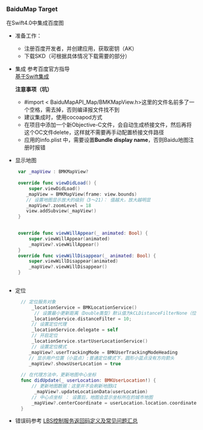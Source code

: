 ### BaiduMap Target
在Swift4.0中集成百度图  

* 准备工作： 
  * 注册百度开发者，并创建应用，获取密钥（AK）
  * 下载SKD（可根据具体情况下载需要的部分）

* 集成 
  参考百度官方指导   
  [基于Swift集成](http://lbsyun.baidu.com/index.php?title=iossdk/guide/swift)  
  
  **注意事项（坑）**  
  * #import < BaiduMapAPI_Map/BMKMapView.h>这里的文件名前多了一个空格，需去掉，否则编译报文件找不到
  * 建议集成时，使用cocoapod方式
  * 在项目中添加一个新Objective-C文件，会自动生成桥接文件，然后再将这个OC文件delete，这样就不需要再手动配置桥接文件路径
  * 应用的info.plist 中，需要设置**Bundle display name**，否则Baidu地图注册时报错
 
* 显示地图
   
   ```swift
    var _mapView : BMKMapView?
    
    override func viewDidLoad() {
        super.viewDidLoad()
       _mapView = BMKMapView(frame: view.bounds)
       // 设置地图显示放大的级别（3～21）： 值越大，放大越明显
       _mapView?.zoomLevel = 18
       view.addSubview(_mapView!)
    }

    
    override func viewWillAppear(_ animated: Bool) {
        super.viewWillAppear(animated)
        _mapView?.viewWillAppear()
    }
    override func viewWillDisappear(_ animated: Bool) {
        super.viewWillDisappear(animated)
        _mapView?.viewWillDisappear()
    }
    
   ``` 
  
* 定位

  ```swift
    // 定位服务对象
        _locationService = BMKLocationService()
         // 设置最小更新距离（Double类型）默认值为kCLDistanceFilterNone（位置发生任意改变都会更新）
        _locationService.distanceFilter = 10;
        // 设置定位代理
        _locationService.delegate = self
        // 开启定位
        _locationService.startUserLocationService()
        // 设置定位模式
       _mapView?.userTrackingMode = BMKUserTrackingModeHeading
       // 显示用户位置（小蓝点）:普通定位模式下，圆形小蓝点没有方向箭头
       _mapView?.showsUserLocation = true
        
    // 在代理方法中，更新地图中心坐标    
    func didUpdate(_ userLocation: BMKUserLocation!) {
        // 更新地图数据：这里并不会刷新地图UI
         _mapView?.updateLocationData(userLocation)
        // 中心点坐标 ： 设置后，地图会显示坐标所在的城市地图
        _mapView?.centerCoordinate = userLocation.location.coordinate  
    }
  ``` 
   
   
   
* 错误码参考
  [LBS控制服务返回码定义及常见问题汇总](http://bbs.lbsyun.baidu.com/forum.php?mod=viewthread&tid=42223&page=1&extra=#pid93042)

  
   
